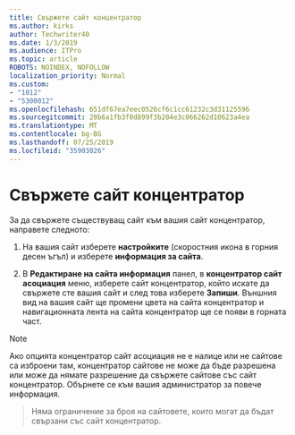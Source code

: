 ```yaml
---
title: Свържете сайт концентратор
ms.author: kirks
author: Techwriter40
ms.date: 1/3/2019
ms.audience: ITPro
ms.topic: article
ROBOTS: NOINDEX, NOFOLLOW
localization_priority: Normal
ms.custom:
- "1012"
- "5300012"
ms.openlocfilehash: 651df67ea7eec0526cf6c1cc61232c3d31125596
ms.sourcegitcommit: 20b6a1fb3f0d899f3b204e3c066262d10623a4ea
ms.translationtype: MT
ms.contentlocale: bg-BG
ms.lasthandoff: 07/25/2019
ms.locfileid: "35903026"
---
```

# <a name="associate-a-hub-site"></a>Свържете сайт концентратор

За да свържете съществуващ сайт към вашия сайт концентратор, направете следното:
  
1. На вашия сайт изберете **настройките** (скоростния икона в горния десен ъгъл) и изберете **информация за сайта**.

2. В **Редактиране на сайта информация** панел, в **концентратор сайт асоциация** меню, изберете сайт концентратор, който искате да свържете сте вашия сайт и след това изберете **Запиши**. Външния вид на вашия сайт ще промени цвета на сайта концентратор и навигационната лента на сайта концентратор ще се появи в горната част.

 > [!Note]
>Ако опцията концентратор сайт асоциация не е налице или не сайтове са изброени там, концентратор сайтове не може да бъде разрешена или може да нямате разрешение да свържете сайтове със сайт концентратор. Обърнете се към вашия администратор за повече информация.

>Няма ограничение за броя на сайтовете, които могат да бъдат свързани със сайт концентратор.
  